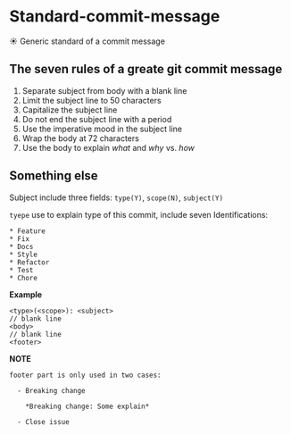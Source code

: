 # Standard-commit-message
:sunny: Generic standard of a commit message


## The seven rules of a greate git commit message

1. Separate subject from body with a blank line
2. Limit the subject line to 50 characters
3. Capitalize the subject line
4. Do not end the subject line with a period
5. Use the imperative mood in the subject line
6. Wrap the body at 72 characters
7. Use the body to explain *what* and *why* vs. *how*

## Something else

Subject include three fields: `type(Y)`, `scope(N)`, `subject(Y)`

`tyepe` use to explain type of this commit, include seven Identifications:
    
    * Feature
    * Fix
    * Docs
    * Style
    * Refactor
    * Test
    * Chore

**Example**

    <type>(<scope>): <subject>
    // blank line
    <body>
    // blank line
    <footer>

**NOTE**

    footer part is only used in two cases:
        
      - Breaking change
        
        *Breaking change: Some explain*
          
      - Close issue

